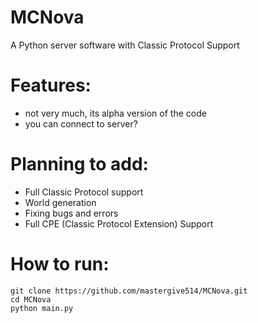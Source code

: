 # MCNova
A Python server software with Classic Protocol Support

# Features:
- not very much, its alpha version of the code
- you can connect to server?

# Planning to add:
- Full Classic Protocol support
- World generation
- Fixing bugs and errors
- Full CPE (Classic Protocol Extension) Support

# How to run:
```
git clone https://github.com/mastergive514/MCNova.git
cd MCNova
python main.py
```
